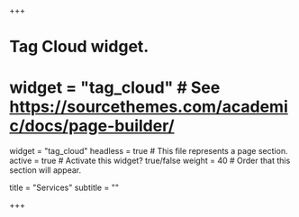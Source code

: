 +++
# Tag Cloud widget.
# widget = "tag_cloud"  # See https://sourcethemes.com/academic/docs/page-builder/
widget = "tag_cloud"
headless = true  # This file represents a page section.
active = true  # Activate this widget? true/false
weight = 40  # Order that this section will appear.

title = "Services"
subtitle = ""

+++
